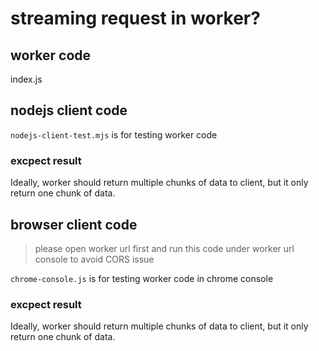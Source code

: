 # streaming request in worker?

## worker code
index.js

## nodejs client code
`nodejs-client-test.mjs` is for testing worker code

### excpect result

Ideally, worker should return multiple chunks of data to client, but it only return one chunk of data.

## browser client code
> please open worker url first and run this code under worker url console to avoid CORS issue

`chrome-console.js` is for testing worker code in chrome console


### excpect result

Ideally, worker should return multiple chunks of data to client, but it only return one chunk of data.